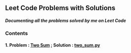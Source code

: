 ## Leet Code Problems with Solutions
##### Documenting all the problems solved by me on Leet Code
### Contents
#### 1. Problem : [Two Sum](https://leetcode.com/problems/two-sum/description/) ; Solution :  [two_sum.py](https://github.com/lakshya90/Leet_Code/blob/master/two_sum.py)
